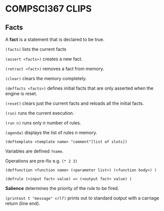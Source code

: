 # COMPSCI367 CLIPS

## Facts

A **fact** is a statement that is declared to be true.

`(facts)` lists the current facts

`(assert <facts>)` creates a new fact.

`(retract <fact>)` removes a fact from memory.

`(clear)` clears the memory completely.

`(deffacts <facts>)` defines initial facts that are only asserted when the engine is reset.

`(reset)` clears just the current facts and reloads all the initial facts.

`(run)` runs the current execution.

`(run n)` runs only $n$ number of rules.

`(agenda)` displays the list of rules n memory.

`(deftemplate <template name> "comment"[list of slots])`



Variables are defined `?name`.

Operations are pre-fix e.g. `(* 2 3)`


`
(deffunction <function name> (<parameter list>)
    (<function body>)
)
`


`
(defrule
  (<input fact> value)
  =>
  (<output fact> value)
)
`

**Salience** determines the priority of the rule to be fired.

`(printout t "message" crlf)` prints out to standard output with a carriage return (line end).
